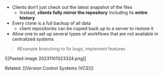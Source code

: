 - Clients don’t just check out the latest snapshot of the files
	- Instead, **clients fully mirror the repository** including its **entire history**
- Every clone is a full backup of all data
	- client repositories can be copied back up to a server to restore it
- Allow one to set up several types of workflows that are not available in centralized systems
    
>	#Example 
>	branching to fix bugs, implement features
    
![[Pasted image 20231101023324.png]]

Related: [[Version Control Systems (VCS)]]